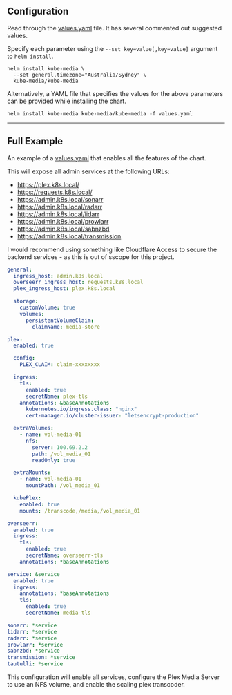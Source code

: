 ## Configuration

Read through the [values.yaml] file.
It has several commented out suggested values.

Specify each parameter using the `--set key=value[,key=value]` argument to `helm install`.

```console
helm install kube-media \
  --set general.timezone="Australia/Sydney" \
  kube-media/kube-media
```

Alternatively, a YAML file that specifies the values for the above parameters can be provided while installing the
chart.

```console
helm install kube-media kube-media/kube-media -f values.yaml
```

---

## Full Example

An example of a [values.yaml] that enables all the features of the chart.

This will expose all admin services at the following URLs:

- https://plex.k8s.local/
- https://requests.k8s.local/
- https://admin.k8s.local/sonarr
- https://admin.k8s.local/radarr
- https://admin.k8s.local/lidarr
- https://admin.k8s.local/prowlarr
- https://admin.k8s.local/sabnzbd
- https://admin.k8s.local/transmission

I would recommend using something like Cloudflare Access to secure the backend services - as this is out of sscope for
this project.

```yaml
general:
  ingress_host: admin.k8s.local
  overseerr_ingress_host: requests.k8s.local
  plex_ingress_host: plex.k8s.local

  storage:
    customVolume: true
    volumes:
      persistentVolumeClaim:
        claimName: media-store

plex:
  enabled: true

  config:
    PLEX_CLAIM: claim-xxxxxxxx

  ingress:
    tls:
      enabled: true
      secretName: plex-tls
    annotations: &baseAnnotations
      kubernetes.io/ingress.class: "nginx"
      cert-manager.io/cluster-issuer: "letsencrypt-production"

  extraVolumes:
    - name: vol-media-01
      nfs:
        server: 100.69.2.2
        path: /vol_media_01
        readOnly: true

  extraMounts:
    - name: vol-media-01
      mountPath: /vol_media_01

  kubePlex:
    enabled: true
    mounts: /transcode,/media,/vol_media_01

overseerr:
  enabled: true
  ingress:
    tls:
      enabled: true
      secretName: overseerr-tls
    annotations: *baseAnnotations

service: &service
  enabled: true
  ingress:
    annotations: *baseAnnotations
    tls:
      enabled: true
      secretName: media-tls

sonarr: *service
lidarr: *service
radarr: *service
prowlarr: *service
sabnzbd: *service
transmission: *service
tautulli: *service
```

This configuration will enable all services, configure the Plex Media Server to use an NFS volume, and enable the
scaling plex transcoder.

[values.yaml]: https://github.com/kube-media/kube-media/blob/main/charts/kube-media/values.yaml